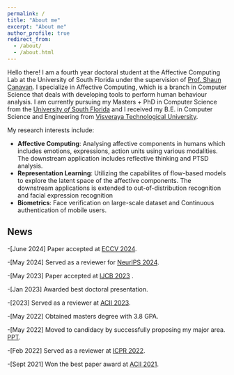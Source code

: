 ```yaml
---
permalink: /
title: "About me"
excerpt: "About me"
author_profile: true
redirect_from: 
  - /about/
  - /about.html
---
```


Hello there! I am a fourth year doctoral student at the Affective Computing Lab at the University of South Florida
under the supervision of [Prof. Shaun Canavan](https://www.csee.usf.edu/~scanavan/). I specialize
in Affective Computing, which is a branch in Computer Science that deals with developing tools to perform human behaviour analysis. I am currently pursuing my Masters + PhD in
Computer Science from the
[University *of* South Florida](https://www.usf.edu/) and I received my
B.E. in Computer Science and Engineering from [Visveraya Technological University](https://vtu.ac.in/).

 My research interests include:
  * **Affective Computing**: Analysing affective components in humans which includes emotions, expressions, action units using various modalities. The downstream application includes reflective thinking and PTSD analysis.
  * **Representation Learning**: Utilizing the capabilites of flow-based models to explore the latent space of the affective components. The downstream applications is extended to out-of-distribution recognition and facial expression recognition
  * **Biometrics**: Face verification on large-scale dataset and Continuous authentication of mobile users.


<!-- ## **News**
<details>
  <summary>Click to expand</summary>

      1.   [2023] Paper accepted at [IJCB](https://ijcb2023.ieee-biometrics.org/) 2023 
        [2023] Awarded best doctoral presentation award at [FG 2023 DC](https://fg2023.ieee-biometrics.org/participate/doctoral-consortium)
      2.  [2023] Served as a reviewer at ACII 2023 
      3.  [2022] Moved to candidacy by successfully proposing my major area 
      4.   [2022] Served as a reviewer at ICPR 2022  
      5.  [2021] Won the best paper award at ACII 2021 

</details> -->



## News
-[June 2024] Paper accepted at [ECCV 2024](https://eccv.ecva.net/).

-[May 2024] Served as a reviewer for [NeurIPS 2024](https://neurips.cc/).

-[May 2023] Paper accepted at [IJCB 2023](https://ijcb2023.ieee-biometrics.org/) .

-[Jan 2023] Awarded best doctoral presentation.

-[2023] Served as a reviewer at [ACII 2023](https://acii-conf.net/2023/).

-[May 2022] Obtained masters degree with 3.8 GPA.

-[May 2022] Moved to candidacy by successfully proposing my major area. [PPT](/files/pdf/research/Major_area.pdf).

-[Feb 2022] Served as a reviewer at [ICPR 2022](https://iapr.org/archives/icpr2022/index.html).

-[Sept 2021] Won the best paper award at [ACII 2021](https://www.acii-conf.net/2021/).


